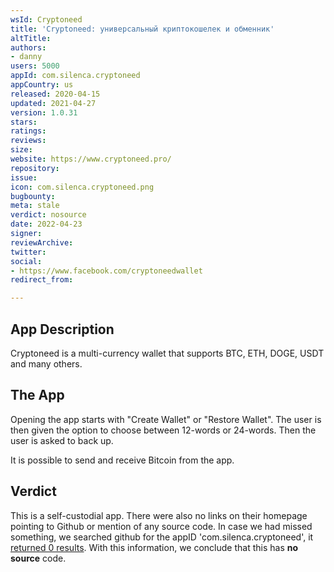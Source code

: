 ```yaml
---
wsId: Cryptoneed
title: 'Cryptoneed: универсальный криптокошелек и обменник'
altTitle: 
authors:
- danny
users: 5000
appId: com.silenca.cryptoneed
appCountry: us
released: 2020-04-15
updated: 2021-04-27
version: 1.0.31
stars: 
ratings: 
reviews: 
size: 
website: https://www.cryptoneed.pro/
repository: 
issue: 
icon: com.silenca.cryptoneed.png
bugbounty: 
meta: stale
verdict: nosource
date: 2022-04-23
signer: 
reviewArchive: 
twitter: 
social:
- https://www.facebook.com/cryptoneedwallet
redirect_from: 

---
```


## App Description

Cryptoneed is a multi-currency wallet that supports BTC, ETH, DOGE, USDT and many others.

## The App

Opening the app starts with "Create Wallet" or "Restore Wallet". The user is then given the option to choose between 12-words or 24-words. Then the user is asked to back up.

It is possible to send and receive Bitcoin from the app.

## Verdict

This is a self-custodial app. There were also no links on their homepage pointing to Github or mention of any source code. In case we had missed something, we searched github for the appID 'com.silenca.cryptoneed', it [returned 0 results](https://github.com/search?q=com.silenca.cryptoneed&type=code). With this information, we conclude that this has **no source** code.
